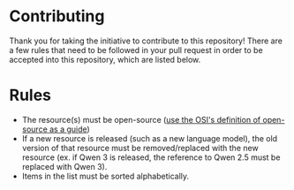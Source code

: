 # Contributing
Thank you for taking the initiative to contribute to this repository! There are a few rules that need to be followed in your pull request in order to be accepted into this repository, which are listed below.

# Rules
- The resource(s) must be open-source ([use the OSI's definition of open-source as a guide](https://opensource.org/osd))
- If a new resource is released (such as a new language model), the old version of that resource must be removed/replaced with the new resource (ex. if Qwen 3 is released, the reference to Qwen 2.5 must be replaced with Qwen 3).
- Items in the list must be sorted alphabetically.
